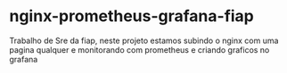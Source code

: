 # nginx-prometheus-grafana-fiap
Trabalho de Sre da fiap, neste projeto estamos subindo o nginx com uma pagina qualquer e monitorando com prometheus e criando graficos no grafana
